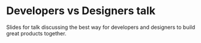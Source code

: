# Developers vs Designers talk

Slides for talk discussing the best way for developers and designers to build great products together.
